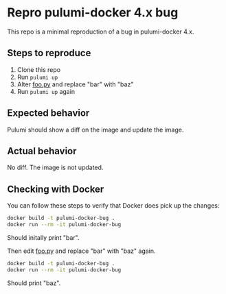 # Repro pulumi-docker 4.x bug

This repo is a minimal reproduction of a bug in pulumi-docker 4.x.

## Steps to reproduce

1. Clone this repo
2. Run `pulumi up`
3. Alter [foo.py](projects/api/src/foo.py) and replace "bar" with "baz"
4. Run `pulumi up` again

## Expected behavior

Pulumi should show a diff on the image and update the image.

## Actual behavior

No diff. The image is not updated.

## Checking with Docker

You can follow these steps to verify that Docker does pick up the changes:

```bash
docker build -t pulumi-docker-bug .
docker run --rm -it pulumi-docker-bug
```

Should initally print "bar".

Then edit [foo.py](projects/api/src/foo.py) and replace "bar" with "baz" again.

```bash
docker build -t pulumi-docker-bug .
docker run --rm -it pulumi-docker-bug
```

Should print "baz".
